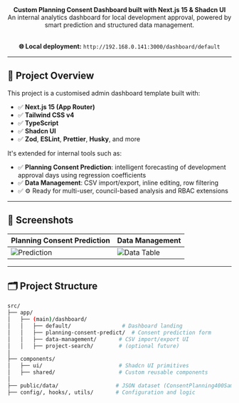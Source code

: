 <div align="center">
  <strong>Custom Planning Consent Dashboard built with Next.js 15 & Shadcn UI</strong><br />
  An internal analytics dashboard for local development approval, powered by smart prediction and structured data management.
</div>

<br />

<p align="center">
  <strong>🌐 Local deployment:</strong> <code>http://192.168.0.141:3000/dashboard/default</code>
</p>

---

## 🚀 Project Overview

This project is a customised admin dashboard template built with:

- ✅ **Next.js 15 (App Router)**
- ✅ **Tailwind CSS v4**
- ✅ **TypeScript**
- ✅ **Shadcn UI**
- ✅ **Zod**, **ESLint**, **Prettier**, **Husky**, and more

It's extended for internal tools such as:

- ✅ **Planning Consent Prediction**: intelligent forecasting of development approval days using regression coefficients
- ✅ **Data Management**: CSV import/export, inline editing, row filtering
- ✅ ⚙️ Ready for multi-user, council-based analysis and RBAC extensions

---

## 📸 Screenshots

| Planning Consent Prediction | Data Management |
|----------------------------|-----------------|
| ![Prediction](media/predict-sample.png) | ![Data Table](media/datamanage-sample.png) |


---

## 🗂 Project Structure

```bash
src/
├── app/
│   ├── (main)/dashboard/
│   │   ├── default/                # Dashboard landing
│   │   ├── planning-consent-predict/  # Consent prediction form
│   │   ├── data-management/       # CSV import/export UI
│   │   ├── project-search/        # (optional future)
│
├── components/
│   ├── ui/                        # Shadcn UI primitives
│   ├── shared/                    # Custom reusable components
│
├── public/data/                  # JSON dataset (ConsentPlanning400Samples0312.json)
├── config/, hooks/, utils/       # Configuration and logic
